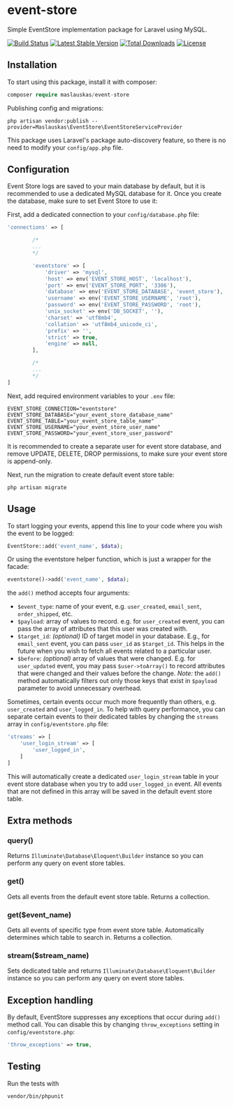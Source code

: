 # event-store

Simple EventStore implementation package for Laravel using MySQL.

[![Build Status](https://travis-ci.org/maslauskas/event-store.svg?branch=master)](https://travis-ci.org/maslauskas/event-store) [![Latest Stable Version](https://poser.pugx.org/maslauskas/event-store/v/stable)](https://packagist.org/packages/maslauskas/event-store) [![Total Downloads](https://poser.pugx.org/maslauskas/event-store/downloads)](https://packagist.org/packages/maslauskas/event-store) [![License](https://poser.pugx.org/maslauskas/event-store/license)](https://packagist.org/packages/maslauskas/event-store)

## Installation

To start using this package, install it with composer:

```php
composer require maslauskas/event-store
```

Publishing config and migrations:

```
php artisan vendor:publish --provider=Maslauskas\EventStore\EventStoreServiceProvider
```

This package uses Laravel's package auto-discovery feature, so there is no need to modify your `config/app.php` file.

## Configuration

Event Store logs are saved to your main database by default, but it is recommended to use a dedicated MySQL database for it. Once you create the database, make sure to set Event Store to use it:

First, add a dedicated connection to your `config/database.php` file:

```php
'connections' => [

        /*
        ...
        */

        'eventstore' => [
            'driver' => 'mysql',
            'host' => env('EVENT_STORE_HOST', 'localhost'),
            'port' => env('EVENT_STORE_PORT', '3306'),
            'database' => env('EVENT_STORE_DATABASE', 'event_store'),
            'username' => env('EVENT_STORE_USERNAME', 'root'),
            'password' => env('EVENT_STORE_PASSWORD', 'root'),
            'unix_socket' => env('DB_SOCKET', ''),
            'charset' => 'utf8mb4',
            'collation' => 'utf8mb4_unicode_ci',
            'prefix' => '',
            'strict' => true,
            'engine' => null,
        ],

        /*
        ...
        */
]
```

Next, add required environment variables to your `.env` file:

```env
EVENT_STORE_CONNECTION="eventstore"
EVENT_STORE_DATABASE="your_event_store_database_name"
EVENT_STORE_TABLE="your_event_store_table_name"
EVENT_STORE_USERNAME="your_event_store_user_name"
EVENT_STORE_PASSWORD="your_event_store_user_password"
```

It is recommended to create a separate user for event store database, and remove UPDATE, DELETE, DROP permissions, to make sure your event store is append-only.

Next, run the migration to create default event store table:

```
php artisan migrate
```

## Usage

To start logging your events, append this line to your code where you wish the event to be logged:

```php
EventStore::add('event_name', $data);
```

Or using the eventstore helper function, which is just a wrapper for the facade:

```php
eventstore()->add('event_name', $data);
```

the `add()` method accepts four arguments:
- `$event_type`: name of your event, e.g. `user_created`, `email_sent`, `order_shipped`, etc.
- `$payload`: array of values to record. e.g. for `user_created` event, you can pass the array of attributes that this user was created with.
- `$target_id`: *(optional)* ID of target model in your database. E.g., for `email_sent` event, you can pass `user_id` as `$target_id`. This helps in the future when you wish to fetch all events related to a particular user.
- `$before`: *(optional)* array of values that were changed. E.g. for `user_updated` event, you may pass `$user->toArray()` to record attributes that were changed and their values before the change. *Note:* the `add()` method automatically filters out only those keys that exist in `$payload` parameter to avoid unnecessary overhead.

Sometimes, certain events occur much more frequently than others, e.g. `user_created` and `user_logged_in`. To help with query performance, you can separate certain events to their dedicated tables by changing the `streams` array in `config/eventstore.php` file:

```php
'streams' => [
    'user_login_stream' => [
        'user_logged_in',
    ]
]
```

This will automatically create a dedicated `user_login_stream` table in your event store database when you try to add `user_logged_in` event. All events that are not defined in this array will be saved in the default event store table.

## Extra methods

### query()

Returns `Illuminate\Database\Eloquent\Builder` instance so you can perform any query on event store tables.

### get()

Gets all events from the default event store table. Returns a collection.

### get($event_name)

Gets all events of specific type from event store table. Automatically determines which table to search in. Returns a collection.

### stream($stream_name)

Sets dedicated table and returns `Illuminate\Database\Eloquent\Builder` instance so you can perform any query on event store tables.

## Exception handling

By default, EventStore suppresses any exceptions that occur during `add()` method call. You can disable this by changing `throw_exceptions` setting in `config/eventstore.php`:

```php
'throw_exceptions' => true,
```

## Testing

Run the tests with 

```
vendor/bin/phpunit
```
